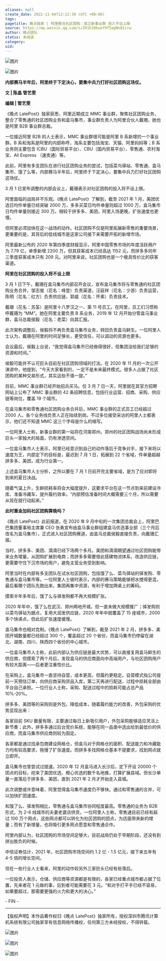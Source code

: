 ```yaml
---
aliases: null
create_date: 2022-11-04T12:12:39 (UTC +08:00)
tags: 
pagetitle: 晚点独家 | 阿里整合社区团购：成立新事业群 投入不设上限
source: https://mp.weixin.qq.com/s/ZO1h1DbueY9f5agNnQ1irw
author: 晚点团队
status: 未阅读
category: 
uid: 
---
```


![图片](https://mmbiz.qpic.cn/mmbiz_gif/8l3j8mUia0gvGvN3Vj6LiaG1XyicqwJoSQPMWQkxgALD5I9Xw6PNRCnN0CK9TiaTgG7VfsjH0Tjh19c680xew6SxyQ/640?wx_fmt=gif&wxfrom=5&wx_lazy=1)

![图片](https://mmbiz.qpic.cn/mmbiz_jpg/VWpZENjIo5tprqhkTFmpqnQeOAIprXSa7a3tse1vFn9Jiaeo17grnArNUnVFD0XdkHpyGO6CCiblMicw6EvZ3OyLQ/640?wx_fmt=jpeg&wxfrom=5&wx_lazy=1&wx_co=1)

**内部赛马半年后，阿里终于下定决心，要集中兵力打好社区团购这场仗。**

**文 | 陈晶 管艺雯**

**编辑 | 管艺雯**

《晚点 LatePost》独家获悉，阿里近期成立 MMC 事业群，聚焦社区团购业务，整合了零售通的社区团购业务和盒马集市，事业群负责人为阿里合伙人戴珊，她也是阿里 B2B 事业群总裁。

一位接近阿里 B2B 的人士表示，MMC 事业群很可能是阿里 B 系新增的一个事业群。B 系和淘系是阿里的内部称呼，淘系主要包括淘宝、天猫、阿里妈妈等；B 系业务则主要包含 ICBU（国际贸易平台）、CBU（国内贸易平台）、零售通、农村淘宝、Ali Express （速卖通）等。

此前，阿里有多支团队在进行社区团购业务的尝试，包括菜鸟驿站、零售通、盒马集市、饿了么等，内部赛马半年后，阿里终于下定决心，要集中兵力打好社区团购这场仗。

3 月 1 日宣布调整的内部会议上，戴珊表示对社区团购的投入将不设上限。

阿里面临的战局并不乐观。《晚点 LatePost》了解到，截至 2021 年 1 月，美团优选日均件单量已经突破 2000 万，多多买菜日均件单量则超过 1000 万，盒马集市日均件单量则接近 300 万。相较于拼多多、美团，阿里入场更晚，扩张速度也更慢。

但阿里必须加快在这一战场的动作。社区团购不仅是阿里拓展新零售的重要场景，更重要的是，其背后的低线城市是这家公司接下来需要开拓的新增市场。

阿里最新公布的 2020 年第四季度财报显示，阿里中国零售市场的年度活跃用户为 7.79 亿，单季新增 2200 万，但其获客成本已经高达 1152 元，而拼多多同年三季度获客成本只有 209 元。对阿里来说，社区团购也是一个极具性价比的获客渠道。

**阿里在社区团购的投入将不设上限**

3 月 1 日下午，戴珊在盒马集市内部召开会议，宣布盒马集市将与零售通的社区团购业务合并，邹志俊（花名：峰登）负责渠道，汪庭祥（花名：少游）负责运营，陈明（花名：红方）负责供应链，郭威（花名：怀素）负责技术。

戴珊（花名：苏荃）是阿里十八罗汉之一、第 11 号员工。在阿里，员工们习惯称呼戴珊为 “MM”。她在阿里主要负责 B 系业务，2019 年 12 月开始分管盒马事业群，盒马总裁侯毅（花名：老菜）向其汇报。

此次架构调整后，侯毅将不再负责盒马集市业务，转回负责盒马鲜生。一位阿里人士认为，戴珊在阿里的时间足够长，更受信任，可以调动的资源也更多。

会议最后，侯毅上台说，“我觉得盒马集市已经做得很好，但集团没给我们足够的资源和时间。”

侯毅可能并不认可巨头目前在社区团购领域的打法。在 2020 年 11 月的一次公开演讲中，他提到，“今天大家看到的，一定不是未来最终模式。很多人占据了社区团购的某种交易形式，其实这些不值一提。”

目前，MMC 事业群已经开始招兵买马。仅 3 月 7 日一天，阿里就在其官方招聘网站上公布了 MMC 事业群的 42 条招聘信息，包括行业运营、招商、采购、供应链等岗位，覆盖 19 个城市。

在盒马集市和零售通社区团购业务合并后，MMC 事业群的正式员工已经超过 2000 人。各个业务线负责人正在陆续到岗。不过多位接受采访的阿里人士都表示，他们还不知道 MMC 这三个字母是什么的缩写。

一位阿里人士称，新事业群的第一站将在河南郑州。郑州的社区团购战场尚未形成巨头一家独大的局面，仍有渗透空间。

一位盒马集市人士表示，阿里已经意识到自己的动作落后于竞争对手，接下来将以速度为王，内部定下的目标是，最迟到 7 月 1 日，拓展到 22 个省域，件单量超越拼多多、美团，成为行业第一。

上述盒马集市人士分析，之所以要在 7 月 1 日前开完主要省域，是为了应对即将到来的夏日决战。

随着气温上升，生鲜损耗率将会大幅度提升，这要求平台在这一节点到来前建设冷库、准备冷藏车，提升履约效率。“内部预估准备时间大概需要三个月，所以需要从现在就行动起来。” 

**此时重金加码社区团购算晚吗？**

《晚点 LatePost》此前报道，在 2020 年 9 月中旬的一次集团总裁会上，阿里巴巴集团董事局主席兼 CEO 张勇宣布由盒马事业群组建盒马优选事业部（三个月后改名为盒马集市），正式进入社区团购赛道，由盒马总裁侯毅直接负责，向戴珊汇报。

当时，拼多多、美团、滴滴已经下场两个多月。美团和滴滴期望通过社区团购能带来业务增量，从团购扩展到电商；而拼多多需要借此搭建物流体系，改造供应链，更需要守住下沉市场的用户，避免主营业务受到影响。

阿里当时在内部有多支团队在试水社区团购，包括饿了么、菜鸟驿站的驿发购、零售通与盒马集市等。一位阿里人士彼时表示，内部的赛马策略能够把水搅得更混，最后看哪个团队先跑出来，集团再集中资源，有利于增加牌桌上的筹码。

摸索半年多年后，饿了么与驿发购都不再大规模扩张。

2020 年年中，饿了么在武汉、郑州两地开城，但一直未做大规模推广；驿发购则以菜鸟驿站为据点，复用大润发供应链，2020 年年中就覆盖了 15 座城市，2000 多个快递点，但此后扩张速度缓慢。

盒马集市也相对克制。《晚点 LatePost》了解到，截至 2021 年 2 月，拼多多、美团开城数量都已经超过 300 个，覆盖超过 20 个省份，而盒马集市仍停留在湖北、湖南、四川、陕西四个省份的中心城市。

一位盒马集市人士称，此前内部认为供应链是最大优势，可以直接复用盒马鲜生的供应商，但摸索了两个月后，发现盒马的供应商面向中高端用户，与社区团购用户有较大距离——后者更注重性价比。

在采购上，盒马集市一直坚持自营，成本更高，但履约更稳定。自营模式指公司提前一天预估订单，向供应商采购货品入库，第二天再进行配送，过程中损耗全部由平台自己承担。一位行业人士称，采购、配送过程中的损耗可能占总产品 10%-20%。

拼多多、美团等的采购则是外包，降低成本，随着履约能力的改善，外包采购的优势显现出来：

各家目前 SKU 数量有限，主要通过每日上新吸引用户，外包采购能够适应灵活上新节奏；此外，拼多多通过后台竞价系统，能够在同一品类中选出给到最低价的供应商，而盒马集市供应商则较为固定。

各家都是通过找承包商建设网格仓，但盒马对于网格仓的面积、配送能力和冷藏能力均有较高要求，拖慢了扩张速度。而拼多多找网格仓基本不提要求，找到网点就立即开。

盒马集市也曾尝试过提速。2020 年 12 月盒马进入长沙后，定下开设 20000 个团点的目标，挖来了美团优选、橙心优选的数千名地推，打算扩展县域。但长沙单量一直落后于拼多多、美团，直到 2021 年 2 月才开始走入县城。

此次调整或许意味着，阿里觉得盒马集市速度仍不够快。通过和零售通的合并，可以加快扩团速度。

和饿了么、驿发购相比，零售通与盒马集市协同程度最高。零售通的业务为 B2B 形式，为 2-6 线城市的夫妻老婆店供货，一位阿里人士称，零售通目前已经有超过 100 万个网点，这些网点都可以转化为社区团购的团点，为店面带来新的增量；而有了新增量，也将吸引更多网点愿意和零售通合作。

阿里内部认为，社区团购的市场空间足够大，目前战局仍处于早期阶段，还没有到拼出胜负的时候。

中信证券估计，2021 年，社区团购市场空间约 1.2 亿 - 1.5 亿元，接下来五年有 4-5 倍的增长空间。

但在一些行业人士看来，阿里的动作较另外三家巨头已经有些落后。

一位投资人表示，仓储、供应商等资源都是有限的，各家已经重点城市都占据了位置，先来者花 1 元做的事，后到者可能需要花 3 元。“和对手打平手已经不容易，如果要超过，那需要更强的火力和更大的决心。”

\- FIN -

___

【版权声明】本作品著作权归《晚点 LatePost》独家所有，授权深圳市腾讯计算机系统有限公司独家享有信息网络传播权，任何第三方未经授权，不得转载。

![图片](https://mmbiz.qpic.cn/mmbiz_jpg/VWpZENjIo5vrbVxcz4cEpkKm2vfb6mib8tPSJxWMSzm8X0bH8O7gdNnESuEFc0vJgYGNc5oiaSfRUntrnXsgREKQ/640?wx_fmt=jpeg&wxfrom=5&wx_lazy=1&wx_co=1)

![图片](https://mmbiz.qpic.cn/mmbiz_jpg/VWpZENjIo5u2L6icBW8MzYgmzuDgyGoCDicqiciavBrF0VQKUvycdCN7CN4Dic5wrjibWqZX35tNPIn7Eibz56CNnIXSA/640?wx_fmt=jpeg&wxfrom=5&wx_lazy=1&wx_co=1)

![图片](https://mmbiz.qpic.cn/mmbiz_jpg/VWpZENjIo5s62wJBPKlDpwDDZpq1yj6FUN3Gmc9nYCHeVZur5mjRDaicwhAoKB3sPJ6IpfZ2uMGTj44ic1wjE8RQ/640?wx_fmt=jpeg&wxfrom=5&wx_lazy=1&wx_co=1)
